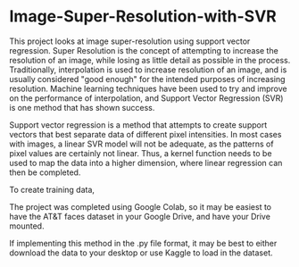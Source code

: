 # Image-Super-Resolution-with-SVR

This project looks at image super-resolution using support vector regression. Super Resolution is the concept of attempting to increase the resolution of an image, while losing as little detail as possible in the process. Traditionally, interpolation is used to increase resolution of an image, and is usually considered "good enough" for the intended purposes of increasing resolution. Machine learning techniques have been used to try and improve on the performance of interpolation, and Support Vector Regression (SVR) is one method that has shown success. 

Support vector regression is a method that attempts to create support vectors that best separate data of different pixel intensities. In most cases with images, a linear SVR model will not be adequate, as the patterns of pixel values are certainly not linear. Thus, a kernel function needs to be used to map the data into a higher dimension, where linear regression can then be completed. 

To create training data, 

The project was completed using Google Colab, so it may be easiest to have the AT&T faces dataset in your Google Drive, and have your Drive mounted.

If implementing this method in the .py file format, it may be best to either download the data to your desktop or use Kaggle to load in the dataset. 


